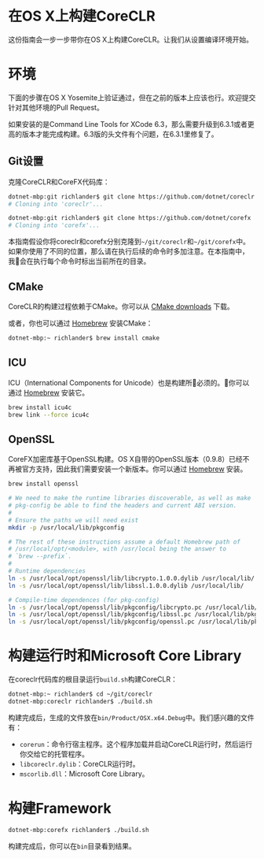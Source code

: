在OS X上构建CoreCLR
=====================

这份指南会一步一步带你在OS X上构建CoreCLR。让我们从设置编译环境开始。

环境
===========

下面的步骤在OS X Yosemite上验证通过，但在之前的版本上应该也行。欢迎提交针对其他环境的Pull Request。

如果安装的是Command Line Tools for XCode 6.3，那么需要升级到6.3.1或者更高的版本才能完成构建。6.3版的头文件有个问题，在6.3.1里修复了。

Git设置
---------

克隆CoreCLR和CoreFX代码库：

```sh
dotnet-mbp:git richlander$ git clone https://github.com/dotnet/coreclr
# Cloning into 'coreclr'...

dotnet-mbp:git richlander$ git clone https://github.com/dotnet/corefx
# Cloning into 'corefx'...
```

本指南假设你将coreclr和corefx分别克隆到`~/git/coreclr`和`~/git/corefx`中。如果你使用了不同的位置，那么请在执行后续的命令时多加注意。在本指南中，我会在执行每个命令时标出当前所在的目录。

CMake
-----

CoreCLR的构建过程依赖于CMake。你可以从 [CMake downloads](http://www.cmake.org/download/) 下载。

或者，你也可以通过 [Homebrew](http://brew.sh/) 安装CMake：

```sh
dotnet-mbp:~ richlander$ brew install cmake
```

ICU
---
ICU（International Components for Unicode）也是构建所必须的。你可以通过 [Homebrew](http://brew.sh/) 安装它。

```sh
brew install icu4c
brew link --force icu4c
```

OpenSSL
-------
CoreFX加密库基于OpenSSL构建。OS X自带的OpenSSL版本（0.9.8）已经不再被官方支持，因此我们需要安装一个新版本。你可以通过 [Homebrew](http://brew.sh) 安装。

```sh
brew install openssl

# We need to make the runtime libraries discoverable, as well as make
# pkg-config be able to find the headers and current ABI version.
#
# Ensure the paths we will need exist
mkdir -p /usr/local/lib/pkgconfig

# The rest of these instructions assume a default Homebrew path of
# /usr/local/opt/<module>, with /usr/local being the answer to
# `brew --prefix`.
#
# Runtime dependencies
ln -s /usr/local/opt/openssl/lib/libcrypto.1.0.0.dylib /usr/local/lib/
ln -s /usr/local/opt/openssl/lib/libssl.1.0.0.dylib /usr/local/lib/

# Compile-time dependences (for pkg-config)
ln -s /usr/local/opt/openssl/lib/pkgconfig/libcrypto.pc /usr/local/lib/pkgconfig/
ln -s /usr/local/opt/openssl/lib/pkgconfig/libssl.pc /usr/local/lib/pkgconfig/
ln -s /usr/local/opt/openssl/lib/pkgconfig/openssl.pc /usr/local/lib/pkgconfig/
```

构建运行时和Microsoft Core Library
============================================

在coreclr代码库的根目录运行`build.sh`构建CoreCLR：

```sh
dotnet-mbp:~ richlander$ cd ~/git/coreclr
dotnet-mbp:coreclr richlander$ ./build.sh
```

构建完成后，生成的文件放在`bin/Product/OSX.x64.Debug`中。我们感兴趣的文件有：

- `corerun`：命令行宿主程序。这个程序加载并启动CoreCLR运行时，然后运行你交给它的托管程序。
- `libcoreclr.dylib`：CoreCLR运行时。
- `mscorlib.dll`：Microsoft Core Library。

构建Framework
===================

```sh
dotnet-mbp:corefx richlander$ ./build.sh
```

构建完成后，你可以在`bin`目录看到结果。
